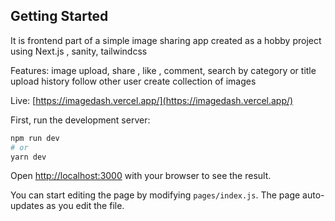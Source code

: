 ## Getting Started

It is frontend part of a simple image sharing app created as a hobby project using Next.js , sanity, tailwindcss

Features:
image upload, share , like , comment, search by category or title
upload history
follow other user
create collection of images

Live: [https://imagedash.vercel.app/](https://imagedash.vercel.app/)

First, run the development server:

```bash
npm run dev
# or
yarn dev
```

Open [http://localhost:3000](http://localhost:3000) with your browser to see the result.

You can start editing the page by modifying `pages/index.js`. The page auto-updates as you edit the file.
